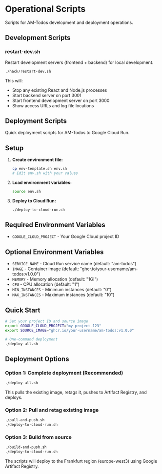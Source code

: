 # Operational Scripts

Scripts for AM-Todos development and deployment operations.

## Development Scripts

### restart-dev.sh
Restart development servers (frontend + backend) for local development.

```bash
./hack/restart-dev.sh
```

This will:
- Stop any existing React and Node.js processes
- Start backend server on port 3001
- Start frontend development server on port 3000
- Show access URLs and log file locations

## Deployment Scripts

Quick deployment scripts for AM-Todos to Google Cloud Run.

## Setup

1. **Create environment file:**
   ```bash
   cp env-template.sh env.sh
   # Edit env.sh with your values
   ```

2. **Load environment variables:**
   ```bash
   source env.sh
   ```

3. **Deploy to Cloud Run:**
   ```bash
   ./deploy-to-cloud-run.sh
   ```

## Required Environment Variables

- `GOOGLE_CLOUD_PROJECT` - Your Google Cloud project ID

## Optional Environment Variables

- `SERVICE_NAME` - Cloud Run service name (default: "am-todos")
- `IMAGE` - Container image (default: "ghcr.io/your-username/am-todos:v1.0.0")
- `MEMORY` - Memory allocation (default: "1Gi")
- `CPU` - CPU allocation (default: "1")
- `MIN_INSTANCES` - Minimum instances (default: "0")
- `MAX_INSTANCES` - Maximum instances (default: "10")

## Quick Start

```bash
# Set your project ID and source image
export GOOGLE_CLOUD_PROJECT="my-project-123"
export SOURCE_IMAGE="ghcr.io/your-username/am-todos:v1.0.0"

# One-command deployment
./deploy-all.sh
```

## Deployment Options

### Option 1: Complete deployment (Recommended)
```bash
./deploy-all.sh
```
This pulls the existing image, retags it, pushes to Artifact Registry, and deploys.

### Option 2: Pull and retag existing image
```bash
./pull-and-push.sh
./deploy-to-cloud-run.sh
```

### Option 3: Build from source
```bash
./build-and-push.sh
./deploy-to-cloud-run.sh
```

The scripts will deploy to the Frankfurt region (europe-west3) using Google Artifact Registry.
